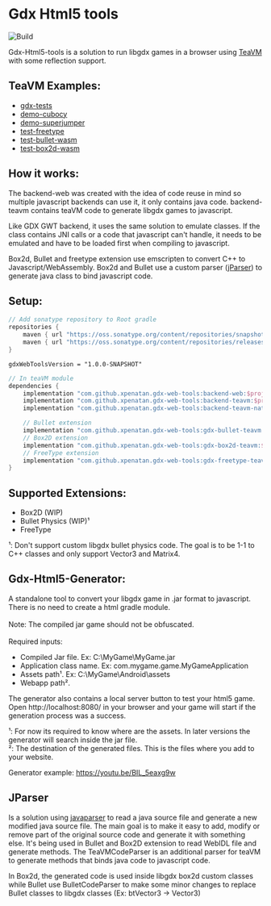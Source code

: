 # Gdx Html5 tools
![Build](https://github.com/xpenatan/gdx-html5-tools/workflows/Build/badge.svg)

Gdx-Html5-tools is a solution to run libgdx games in a browser using [TeaVM](https://github.com/konsoletyper/teavm) with some reflection support.

## TeaVM Examples:
* [gdx-tests](https://xpenatan.github.io/gdx-html5-tools/teavm/gdx-tests/)
* [demo-cubocy](https://xpenatan.github.io/gdx-html5-tools/teavm/demo-cubocy/)
* [demo-superjumper](https://xpenatan.github.io/gdx-html5-tools/teavm/demo-superjumper/)
* [test-freetype](https://xpenatan.github.io/gdx-html5-tools/teavm/test-freetype-packtest/)
* [test-bullet-wasm](https://xpenatan.github.io/gdx-html5-tools/teavm/test-bullet/)
* [test-box2d-wasm](https://xpenatan.github.io/gdx-html5-tools/teavm/test-box2d/)

## How it works:
The backend-web was created with the idea of code reuse in mind so multiple javascript backends can use it, it only contains java code. backend-teavm contains teaVM code to generate libgdx games to javascript.

Like GDX GWT backend, it uses the same solution to emulate classes. If the class contains JNI calls or a code that javascript can't handle, it needs to be emulated and have to be loaded first when compiling to javascript.

Box2d, Bullet and freetype extension use emscripten to convert C++ to Javascript/WebAssembly. Box2d and Bullet use a custom parser ([jParser](https://github.com/xpenatan/jParser)) to generate java class to bind javascript code.

## Setup:
```groovy
// Add sonatype repository to Root gradle
repositories {
    maven { url "https://oss.sonatype.org/content/repositories/snapshots/" }
    maven { url "https://oss.sonatype.org/content/repositories/releases/" }
}
```
    gdxWebToolsVersion = "1.0.0-SNAPSHOT"
```groovy
// In teaVM module
dependencies {
    implementation "com.github.xpenatan.gdx-web-tools:backend-web:$project.gdxWebToolsVersion"
    implementation "com.github.xpenatan.gdx-web-tools:backend-teavm:$project.gdxWebToolsVersion"
    implementation "com.github.xpenatan.gdx-web-tools:backend-teavm-native:$project.gdxWebToolsVersion"

    // Bullet extension
    implementation "com.github.xpenatan.gdx-web-tools:gdx-bullet-teavm:$project.gdxWebToolsVersion"
    // Box2D extension
    implementation "com.github.xpenatan.gdx-web-tools:gdx-box2d-teavm:$project.gdxWebToolsVersion"
    // FreeType extension
    implementation "com.github.xpenatan.gdx-web-tools:gdx-freetype-teavm:$project.gdxWebToolsVersion"
}
```

## Supported Extensions:
- Box2D (WIP)
- Bullet Physics (WIP)¹
- FreeType

¹: Don't support custom libgdx bullet physics code. The goal is to be 1-1 to C++ classes and only support Vector3 and Matrix4.

## Gdx-Html5-Generator:
A standalone tool to convert your libgdx game in .jar format to javascript. There is no need to create a html gradle module.
<br>
<br>
Note: The compiled jar game should not be obfuscated.
<br>
<br>
Required inputs:
* Compiled Jar file. Ex: C:\MyGame\MyGame.jar
* Application class name. Ex: com.mygame.game.MyGameApplication
* Assets path¹. Ex: C:\MyGame\Android\assets 
* Webapp path².

The generator also contains a local server button to test your html5 game.
<br>
Open http://localhost:8080/ in your browser and your game will start if the generation process was a success.


¹: For now its required to know where are the assets. In later versions the generator will search inside the jar file.
<br>
²: The destination of the generated files. This is the files where you add to your website.

Generator example: https://youtu.be/BIL_5eaxg9w

## JParser
Is a solution using [javaparser](https://github.com/javaparser/javaparser) to read a java source file and generate a new modified java source file.
The main goal is to make it easy to add, modify or remove part of the original source code and generate it with something else.
It's being used in Bullet and Box2D extension to read WebIDL file and generate methods.
The TeaVMCodeParser is an additional parser for teaVM to generate methods that binds java code to javascript code. 

In Box2d, the generated code is used inside libgdx box2d custom classes 
while Bullet use BulletCodeParser to make some minor changes to replace Bullet classes to libgdx classes (Ex: btVector3 -> Vector3)